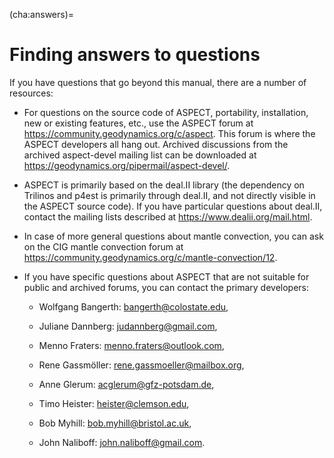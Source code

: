 (cha:answers)=
# Finding answers to questions

If you have questions that go beyond this manual, there are a number of
resources:

-   For questions on the source code of ASPECT,
    portability, installation, new or existing features, etc., use the
    ASPECT forum at
    <https://community.geodynamics.org/c/aspect>. This forum is where the
    ASPECT developers all hang out. Archived
    discussions from the archived aspect-devel mailing list can be downloaded
    at <https://geodynamics.org/pipermail/aspect-devel/>.

-   ASPECT is primarily based on the deal.II
    library (the dependency on Trilinos and p4est is primarily through
    deal.II, and not directly visible in the
    ASPECT source code). If you have particular
    questions about deal.II, contact the mailing lists described at
    <https://www.dealii.org/mail.html>.

-   In case of more general questions about mantle convection, you can ask on
    the CIG mantle convection forum at
    <https://community.geodynamics.org/c/mantle-convection/12>.

-   If you have specific questions about ASPECT
    that are not suitable for public and archived forums, you can contact the
    primary developers:

    -   Wolfgang Bangerth: bangerth@colostate.edu,

    -   Juliane Dannberg: judannberg@gmail.com,

    -   Menno Fraters: menno.fraters@outlook.com,

    -   Rene Gassm&ouml;ller: rene.gassmoeller@mailbox.org,

    -   Anne Glerum: acglerum@gfz-potsdam.de,

    -   Timo Heister: heister@clemson.edu,

    -   Bob Myhill: bob.myhill@bristol.ac.uk,

    -   John Naliboff: john.naliboff@gmail.com.
